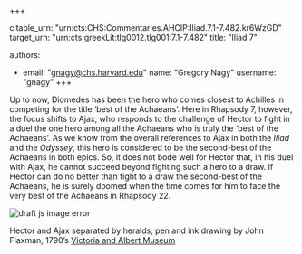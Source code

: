 +++


citable_urn: "urn:cts:CHS:Commentaries.AHCIP:Iliad.7.1-7.482.kr6WzGD"
target_urn: "urn:cts:greekLit:tlg0012.tlg001:7.1-7.482"
title: "Iliad 7"

authors:
- email: "gnagy@chs.harvard.edu"
  name: "Gregory Nagy"
  username: "gnagy"
+++

<p>Up to now, Diomedes has been the hero who comes closest to Achilles in competing for the title ‘best of the Achaeans’. Here in Rhapsody 7, however, the focus shifts to Ajax, who responds to the challenge of Hector to fight in a duel the one hero among all the Achaeans who is truly the ‘best of the Achaeans’. As we know from the overall references to Ajax in both the <em>Iliad</em> and the <em>Odyssey</em>, this hero is considered to be the second-best of the Achaeans in both epics. So, it does not bode well for Hector that, in his duel with Ajax, he cannot succeed beyond fighting such a hero to a draw. If Hector can do no better than fight to a draw the second-best of the Achaeans, he is surely doomed when the time comes for him to face the very best of the Achaeans in Rhapsody 22.</p><p></p><span><img src="https://classical-inquiries.chs.harvard.edu/wp-content/uploads/2016/08/2010EG3723_jpg_l.jpg" alt="draft js image error"/></span><p>Hector and Ajax separated by heralds, pen and ink drawing by John Flaxman, 1790’s <a href="http://collections.vam.ac.uk/item/O1009262/hector-and-ajax-separated-by-drawing-flaxman-john/">Victoria and Albert Museum</a></p>